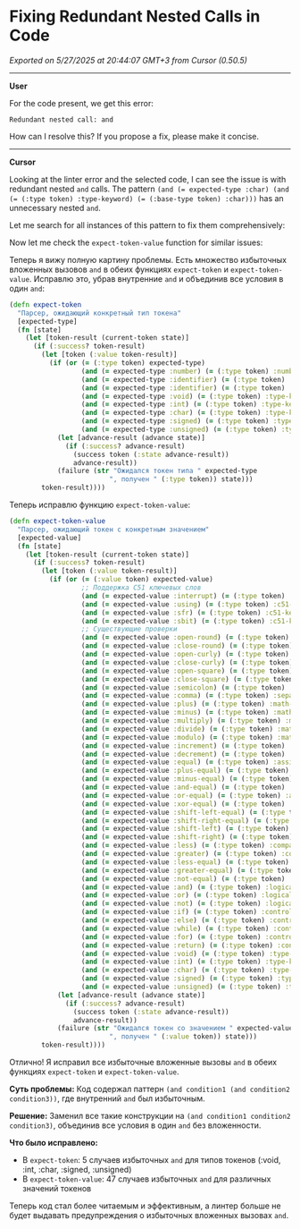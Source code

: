 # Fixing Redundant Nested Calls in Code
_Exported on 5/27/2025 at 20:44:07 GMT+3 from Cursor (0.50.5)_

---

**User**

For the code present, we get this error:
```
Redundant nested call: and
```
How can I resolve this? If you propose a fix, please make it concise.

---

**Cursor**

Looking at the linter error and the selected code, I can see the issue is with redundant nested `and` calls. The pattern `(and (= expected-type :char) (and (= (:type token) :type-keyword) (= (:base-type token) :char)))` has an unnecessary nested `and`.

Let me search for all instances of this pattern to fix them comprehensively:

Now let me check the `expect-token-value` function for similar issues:

Теперь я вижу полную картину проблемы. Есть множество избыточных вложенных вызовов `and` в обеих функциях `expect-token` и `expect-token-value`. Исправлю это, убрав внутренние `and` и объединив все условия в один `and`:

```clojure
(defn expect-token 
  "Парсер, ожидающий конкретный тип токена"
  [expected-type]
  (fn [state]
    (let [token-result (current-token state)]
      (if (:success? token-result)
        (let [token (:value token-result)]
          (if (or (= (:type token) expected-type)
                  (and (= expected-type :number) (= (:type token) :number))
                  (and (= expected-type :identifier) (= (:type token) :identifier))
                  (and (= expected-type :identifier) (= (:type token) :main-keyword))
                  (and (= expected-type :void) (= (:type token) :type-keyword) (= (:base-type token) :void))
                  (and (= expected-type :int) (= (:type token) :type-keyword) (= (:base-type token) :int))
                  (and (= expected-type :char) (= (:type token) :type-keyword) (= (:base-type token) :char))
                  (and (= expected-type :signed) (= (:type token) :type-keyword) (= (:signedness token) :signed))
                  (and (= expected-type :unsigned) (= (:type token) :type-keyword) (= (:signedness token) :unsigned)))
            (let [advance-result (advance state)]
              (if (:success? advance-result)
                (success token (:state advance-result))
                advance-result))
            (failure (str "Ожидался токен типа " expected-type 
                         ", получен " (:type token)) state)))
        token-result))))
```

Теперь исправлю функцию `expect-token-value`:

```clojure
(defn expect-token-value 
  "Парсер, ожидающий токен с конкретным значением"
  [expected-value]
  (fn [state]
    (let [token-result (current-token state)]
      (if (:success? token-result)
        (let [token (:value token-result)]
          (if (or (= (:value token) expected-value)
                  ;; Поддержка C51 ключевых слов
                  (and (= expected-value :interrupt) (= (:type token) :c51-keyword) (= (:value token) :interrupt))
                  (and (= expected-value :using) (= (:type token) :c51-keyword) (= (:value token) :using))
                  (and (= expected-value :sfr) (= (:type token) :c51-keyword) (= (:value token) :sfr))
                  (and (= expected-value :sbit) (= (:type token) :c51-keyword) (= (:value token) :sbit))
                  ;; Существующие проверки
                  (and (= expected-value :open-round) (= (:type token) :bracket) (= (:value token) :open-round))
                  (and (= expected-value :close-round) (= (:type token) :bracket) (= (:value token) :close-round))
                  (and (= expected-value :open-curly) (= (:type token) :bracket) (= (:value token) :open-curly))
                  (and (= expected-value :close-curly) (= (:type token) :bracket) (= (:value token) :close-curly))
                  (and (= expected-value :open-square) (= (:type token) :bracket) (= (:value token) :open-square))
                  (and (= expected-value :close-square) (= (:type token) :bracket) (= (:value token) :close-square))
                  (and (= expected-value :semicolon) (= (:type token) :separator) (= (:value token) :semicolon))
                  (and (= expected-value :comma) (= (:type token) :separator) (= (:value token) :comma))
                  (and (= expected-value :plus) (= (:type token) :math-operator) (= (:value token) :plus))
                  (and (= expected-value :minus) (= (:type token) :math-operator) (= (:value token) :minus))
                  (and (= expected-value :multiply) (= (:type token) :math-operator) (= (:value token) :multiply))
                  (and (= expected-value :divide) (= (:type token) :math-operator) (= (:value token) :divide))
                  (and (= expected-value :modulo) (= (:type token) :math-operator) (= (:value token) :modulo))
                  (and (= expected-value :increment) (= (:type token) :math-operator) (= (:value token) :increment))
                  (and (= expected-value :decrement) (= (:type token) :math-operator) (= (:value token) :decrement))
                  (and (= expected-value :equal) (= (:type token) :assignment-operator) (= (:value token) :equal))
                  (and (= expected-value :plus-equal) (= (:type token) :assignment-operator) (= (:value token) :plus-equal))
                  (and (= expected-value :minus-equal) (= (:type token) :assignment-operator) (= (:value token) :minus-equal))
                  (and (= expected-value :and-equal) (= (:type token) :assignment-operator) (= (:value token) :and-equal))
                  (and (= expected-value :or-equal) (= (:type token) :assignment-operator) (= (:value token) :or-equal))
                  (and (= expected-value :xor-equal) (= (:type token) :assignment-operator) (= (:value token) :xor-equal))
                  (and (= expected-value :shift-left-equal) (= (:type token) :assignment-operator) (= (:value token) :shift-left-equal))
                  (and (= expected-value :shift-right-equal) (= (:type token) :assignment-operator) (= (:value token) :shift-right-equal))
                  (and (= expected-value :shift-left) (= (:type token) :bitwise-operator) (= (:value token) :shift-left))
                  (and (= expected-value :shift-right) (= (:type token) :bitwise-operator) (= (:value token) :shift-right))
                  (and (= expected-value :less) (= (:type token) :comparison-operator) (= (:value token) :less))
                  (and (= expected-value :greater) (= (:type token) :comparison-operator) (= (:value token) :greater))
                  (and (= expected-value :less-equal) (= (:type token) :comparison-operator) (= (:value token) :less-equal))
                  (and (= expected-value :greater-equal) (= (:type token) :comparison-operator) (= (:value token) :greater-equal))
                  (and (= expected-value :not-equal) (= (:type token) :comparison-operator) (= (:value token) :not-equal))
                  (and (= expected-value :and) (= (:type token) :logical-operator) (= (:value token) :and))
                  (and (= expected-value :or) (= (:type token) :logical-operator) (= (:value token) :or))
                  (and (= expected-value :not) (= (:type token) :logical-operator) (= (:value token) :not))
                  (and (= expected-value :if) (= (:type token) :control-keyword) (= (:value token) :if))
                  (and (= expected-value :else) (= (:type token) :control-keyword) (= (:value token) :else))
                  (and (= expected-value :while) (= (:type token) :control-keyword) (= (:value token) :while))
                  (and (= expected-value :for) (= (:type token) :control-keyword) (= (:value token) :for))
                  (and (= expected-value :return) (= (:type token) :control-keyword) (= (:value token) :return))
                  (and (= expected-value :void) (= (:type token) :type-keyword) (= (:base-type token) :void))
                  (and (= expected-value :int) (= (:type token) :type-keyword) (= (:base-type token) :int))
                  (and (= expected-value :char) (= (:type token) :type-keyword) (= (:base-type token) :char))
                  (and (= expected-value :signed) (= (:type token) :type-keyword) (= (:signedness token) :signed))
                  (and (= expected-value :unsigned) (= (:type token) :type-keyword) (= (:signedness token) :unsigned)))
            (let [advance-result (advance state)]
              (if (:success? advance-result)
                (success token (:state advance-result))
                advance-result))
            (failure (str "Ожидался токен со значением " expected-value 
                         ", получен " (:value token)) state)))
        token-result))))
```

Отлично! Я исправил все избыточные вложенные вызовы `and` в обеих функциях `expect-token` и `expect-token-value`. 

**Суть проблемы:** Код содержал паттерн `(and condition1 (and condition2 condition3))`, где внутренний `and` был избыточным.

**Решение:** Заменил все такие конструкции на `(and condition1 condition2 condition3)`, объединив все условия в один `and` без вложенности.

**Что было исправлено:**
- В `expect-token`: 5 случаев избыточных `and` для типов токенов (:void, :int, :char, :signed, :unsigned)
- В `expect-token-value`: 47 случаев избыточных `and` для различных значений токенов

Теперь код стал более читаемым и эффективным, а линтер больше не будет выдавать предупреждения о избыточных вложенных вызовах `and`.

